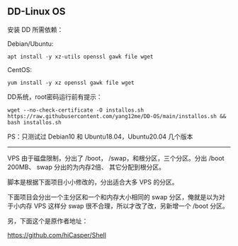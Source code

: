## DD-Linux OS

安装 DD 所需依赖：

Debian/Ubuntu:

`apt install -y xz-utils openssl gawk file wget`

CentOS:

`yum install -y xz openssl gawk file wget`

DD系统，root密码运行前有提示：

`wget --no-check-certificate -O installos.sh https://raw.githubusercontent.com/yang12me/DD-OS/main/installos.sh && bash installos.sh`

PS：只测试过 Debian10 和 Ubuntu18.04，Ubuntu20.04 几个版本

***

VPS 由于磁盘限制，分出了 /boot， /swap，和根分区，三个分区。分出 /boot 200MB、 swap 分出的为内存2倍、 其它分配到根分区。

脚本是根据下面项目小小修改的，分出适合大多 VPS 的分区。

下面项目会分出一个主分区和一个和内存大小相同的 swap 分区，俺就是以为对于小内存 VPS 这样分 swap 很不合理，所以才改了改，另新增一个 /boot 分区。

另，下面这个是原作者地址：

https://github.com/hiCasper/Shell
